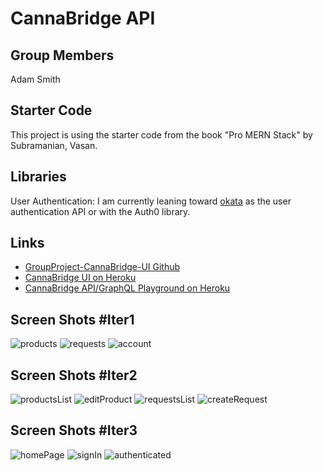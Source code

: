 # CannaBridge API
## Group Members
Adam Smith

## Starter Code
This project is using the starter code from the book "Pro MERN Stack" by Subramanian, Vasan.

## Libraries
User Authentication: I am currently leaning toward [okata](https://developer.okata.com) as the user authentication API or with the Auth0 library.

## Links
* [GroupProject-CannaBridge-UI Github](https://github.ccs.neu.edu/NEU-CS5610-SU20/GroupProject_CannaBridge_UI)
* [CannaBridge UI on Heroku](https://cannabridge-ui-apsmith.herokuapp.com/)
* [CannaBridge API/GraphQL Playground on Heroku](https://cannabridge-api-apsmith.herokuapp.com/graphql)

## Screen Shots #Iter1
![products](/readme_images/products.png)
![requests](/readme_images/requests.png)
![account](/readme_images/account.png)

## Screen Shots #Iter2
![productsList](/readme_images/productsList.png)
![editProduct](/readme_images/editProduct.png)
![requestsList](/readme_images/requestsList.png)
![createRequest](/readme_images/createRequest.png)

## Screen Shots #Iter3
![homePage](/readme_images/home.png)
![signIn](/readme_images/singin.png)
![authenticated](/readme_images/authenticated.png)
